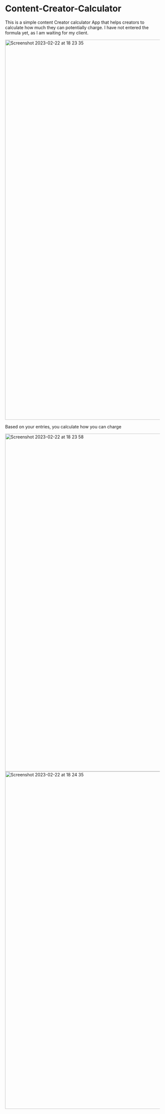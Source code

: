 # Content-Creator-Calculator

This is a simple content Creator calculator App that helps creators to calculate how much they can potentially charge. I have not entered the formula yet, as I am waiting for my client.


<img width="1232" alt="Screenshot 2023-02-22 at 18 23 35" src="https://user-images.githubusercontent.com/57866950/220738554-857ed18a-772b-45f4-870e-9c46713fea6a.png">

Based on your entries, you calculate how you can charge


<img width="1095" alt="Screenshot 2023-02-22 at 18 23 58" src="https://user-images.githubusercontent.com/57866950/220738900-59fa2896-e455-49f9-bc80-8248e9dca819.png">


<img width="1094" alt="Screenshot 2023-02-22 at 18 24 35" src="https://user-images.githubusercontent.com/57866950/220739018-4fcff93a-a6d9-4f08-9382-3c7f6b7903f3.png">

